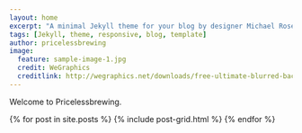 ```yaml
---
layout: home
excerpt: "A minimal Jekyll theme for your blog by designer Michael Rose."
tags: [Jekyll, theme, responsive, blog, template]
author: pricelessbrewing
image:
  feature: sample-image-1.jpg
  credit: WeGraphics
  creditlink: http://wegraphics.net/downloads/free-ultimate-blurred-background-pack/
---
```



Welcome to Pricelessbrewing. 


<div class="tiles">
{% for post in site.posts %}
	{% include post-grid.html %}
{% endfor %}
</div><!-- /.tiles -->

